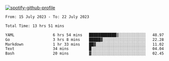 [![spotify-github-profile](https://spotify-github-profile.vercel.app/api/view?uid=313pysyt3uxkjdidtiuvzf7nrnnu&cover_image=true&theme=natemoo-re&show_offline=false&background_color=121212&interchange=false&bar_color=53b14f&bar_color_cover=false)](https://spotify-github-profile.vercel.app/api/view?uid=313pysyt3uxkjdidtiuvzf7nrnnu&redirect=true)

<!--START_SECTION:waka-->

```txt
From: 15 July 2023 - To: 22 July 2023

Total Time: 13 hrs 51 mins

YAML                 6 hrs 54 mins   ████████████▒░░░░░░░░░░░░   48.97 %
Go                   3 hrs 8 mins    █████▓░░░░░░░░░░░░░░░░░░░   22.28 %
Markdown             1 hr 33 mins    ██▓░░░░░░░░░░░░░░░░░░░░░░   11.02 %
Text                 34 mins         █░░░░░░░░░░░░░░░░░░░░░░░░   04.04 %
Bash                 20 mins         ▓░░░░░░░░░░░░░░░░░░░░░░░░   02.45 %
```

<!--END_SECTION:waka-->